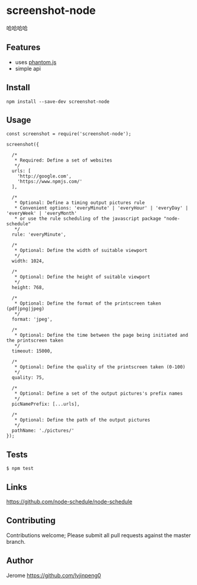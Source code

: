 # screenshot-node

哈哈哈哈

## Features

 - uses [phantom.js](http://phantomjs.org/)
 - simple api

## Install

`npm install --save-dev screenshot-node`

## Usage

```
const screenshot = require('screenshot-node');

screenshot({

  /*
   * Required: Define a set of websites
   */
  urls: [
    'http://google.com',
    'https://www.npmjs.com/'
  ],

  /*
   * Optional: Define a timing output pictures rule
   * Convenient options: 'everyMinute' | 'everyHour' | 'everyDay' | 'everyWeek' | 'everyMonth'
   * or use the rule scheduling of the javascript package "node-schedule"
   */
  rule: 'everyMinute',

  /*
   * Optional: Define the width of suitable viewport
   */
  width: 1024,

  /*
   * Optional: Define the height of suitable viewport
   */
  height: 768,

  /*
   * Optional: Define the format of the printscreen taken (pdf|png|jpeg)
   */
  format: 'jpeg',

  /*
   * Optional: Define the time between the page being initiated and the printscreen taken
   */
  timeout: 15000,

  /*
   * Optional: Define the quality of the printscreen taken (0-100)
   */
  quality: 75,

  /*
   * Optional: Define a set of the output pictures's prefix names
   */
  picNamePrefix: [...urls],

  /*
   * Optional: Define the path of the output pictures
   */
  pathName: './pictures/'
});
```

## Tests

```
$ npm test
```

## Links
https://github.com/node-schedule/node-schedule

## Contributing

Contributions welcome; Please submit all pull requests against the master branch.

## Author

Jerome https://github.com/lvjinpeng0
